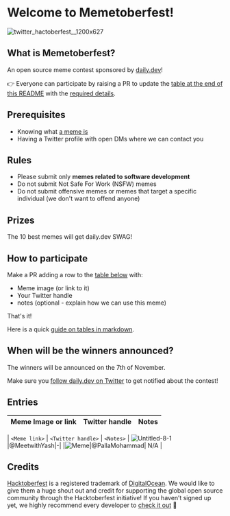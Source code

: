 # Welcome to Memetoberfest!

![twitter_hactoberfest__1200x627](https://user-images.githubusercontent.com/18360871/195051948-5c6983a0-5b07-4b09-acf9-1e46d985008d.png)

## What is Memetoberfest?

An open source meme contest sponsored by [daily.dev](https://daily.dev)!

👉 Everyone can participate by raising a PR to update the [table at the end of this README](#entries) with the [required details](#How-to-participate).


## Prerequisites
- Knowing what [a meme is](https://en.wikipedia.org/wiki/Internet_meme)
- Having a Twitter profile with open DMs where we can contact you


## Rules

- Please submit only **memes related to software development**
- Do not submit Not Safe For Work (NSFW) memes
- Do not submit offensive memes or memes that target a specific individual (we don't want to offend anyone)

## Prizes

The 10 best memes will get daily.dev SWAG!

## How to participate

Make a PR adding a row to the [table below](#entries) with:
- Meme image (or link to it)
- Your Twitter handle
- notes (optional - explain how we can use this meme)

That's it! 

Here is a quick [guide on tables in markdown](https://www.markdownguide.org/extended-syntax/#tables).

## When will be the winners announced?

The winners will be announced on the 7th of November.

Make sure you [follow daily.dev on Twitter](https://twitter.com/intent/follow?screen_name=dailydotdev) to get notified about the contest!

## Entries

Meme Image or link  | Twitter handle | Notes |
| --- | --- | --- |

| `<Meme link>` | `<Twitter handle>` | `<Notes>` |
![Untitled-8-1](https://user-images.githubusercontent.com/32828966/194521151-c5b0f70c-d17b-4357-9de7-114b00d8c598.png)|@MeetwithYash|-|
|![Meme](https://external-preview.redd.it/Ii1zae7tWgUklTi6eSE_7YHoENA4ngh5abWIEUrA_jU.png?width=640&crop=smart&auto=webp&s=528f29a6ce5b042bb0c827031d46fcfff60f59aa)|@PallaMohammad| N/A  |


## Credits
[Hacktoberfest](https://hacktoberfest.com/?ref=dailydev) is a registered trademark of [DigitalOcean](https://www.digitalocean.com/?ref=dailydev). We would like to give them a huge shout out and credit for supporting the global open source community through the Hacktoberfest initiative!
If you haven’t signed up yet, we highly recommend every developer to [check it out](https://hacktoberfest.com/participation/?ref=dailydev) :raised_hands: